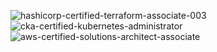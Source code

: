 ![hashicorp-certified-terraform-associate-003](https://github.com/yungserge/yungserge/assets/128556285/230505cf-befe-45de-acb6-a6fe6c1a4c09)
![cka-certified-kubernetes-administrator](https://github.com/yungserge/yungserge/assets/128556285/99be9438-31e1-4852-a5d1-76cf0329e771)
![aws-certified-solutions-architect-associate](https://github.com/yungserge/yungserge/assets/128556285/c19a018d-3654-43a6-b920-e7fa65e8b82a)
